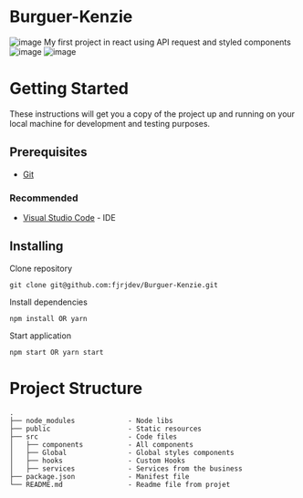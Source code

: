 # Burguer-Kenzie

![image]({BadgeURLHere})
My first project in react using API request and styled components
![image]({https://img.shields.io/badge/Material%20UI-007FFF?style=for-the-badge&logo=mui&logoColor=white})
![image]({https://img.shields.io/badge/React-20232A?style=for-the-badge&logo=react&logoColor=61DAFB})

# Getting Started

These instructions will get you a copy of the project up and running on your local machine for development and testing purposes.

## Prerequisites

- [Git](https://git-scm.com/downloads)

### Recommended

- [Visual Studio Code](https://code.visualstudio.com/Download) - IDE

## Installing

Clone repository

```
git clone git@github.com:fjrjdev/Burguer-Kenzie.git
```

Install dependencies

```
npm install OR yarn
```

Start application

```
npm start OR yarn start
```

# Project Structure

    .
    ├── node_modules             - Node libs
    ├── public                   - Static resources
    ├── src                      - Code files
    │   ├── components           - All components
    │   ├── Global               - Global styles components
    │   ├── hooks                - Custom Hooks
    │   ├── services             - Services from the business
    ├── package.json             - Manifest file
    └── README.md                - Readme file from projet
